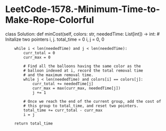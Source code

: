 # LeetCode-1578.-Minimum-Time-to-Make-Rope-Colorful

class Solution:
    def minCost(self, colors: str, neededTime: List[int]) -> int:
        # Initalize two pointers i, j.
        total_time = 0
        i, j = 0, 0
        
        while i < len(neededTime) and j < len(neededTime):
            curr_total = 0
            curr_max = 0
            
            # Find all the balloons having the same color as the 
            # balloon indexed at i, record the total removal time 
            # and the maximum removal time.
            while j < len(neededTime) and colors[i] == colors[j]:
                curr_total += neededTime[j]
                curr_max = max(curr_max, neededTime[j])
                j += 1
            
            # Once we reach the end of the current group, add the cost of 
            # this group to total_time, and reset two pointers.
            total_time += curr_total - curr_max
            i = j
        
        return total_time

